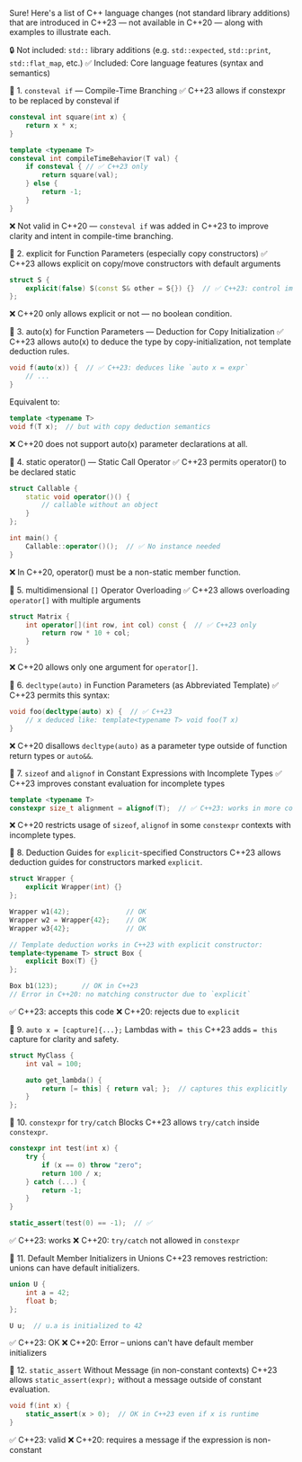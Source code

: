 Sure! Here's a list of C++ language changes (not standard library additions) that are introduced in C++23 — not available in C++20 — along with examples to illustrate each.

🔒 Not included: `std::` library additions (e.g. `std::expected`, `std::print`, `std::flat_map`, etc.)
✅ Included: Core language features (syntax and semantics)

🧩 1. `consteval if` — Compile-Time Branching
✅ C++23 allows if constexpr to be replaced by consteval if
```cpp
consteval int square(int x) {
    return x * x;
}

template <typename T>
consteval int compileTimeBehavior(T val) {
    if consteval { // ✅ C++23 only
        return square(val);
    } else {
        return -1;
    }
}
```
❌ Not valid in C++20 — `consteval if` was added in C++23 to improve clarity and intent in compile-time branching.

🧩 2. explicit for Function Parameters (especially copy constructors)
✅ C++23 allows explicit on copy/move constructors with default arguments
```cpp
struct S {
    explicit(false) S(const S& other = S{}) {}  // ✅ C++23: control implicitness with `explicit(bool)`
};
```
❌ C++20 only allows explicit or not — no boolean condition.

🧩 3. auto(x) for Function Parameters — Deduction for Copy Initialization
✅ C++23 allows auto(x) to deduce the type by copy-initialization, not template deduction rules.
```cpp
void f(auto(x)) {  // ✅ C++23: deduces like `auto x = expr`
    // ...
}
```
Equivalent to:
```cpp
template <typename T>
void f(T x);  // but with copy deduction semantics
```
❌ C++20 does not support auto(x) parameter declarations at all.

🧩 4. static operator() — Static Call Operator
✅ C++23 permits operator() to be declared static
```cpp
struct Callable {
    static void operator()() {
        // callable without an object
    }
};

int main() {
    Callable::operator()();  // ✅ No instance needed
}
```
❌ In C++20, operator() must be a non-static member function.

🧩 5. multidimensional `[]` Operator Overloading
✅ C++23 allows overloading `operator[]` with multiple arguments
```cpp
struct Matrix {
    int operator[](int row, int col) const {  // ✅ C++23 only
        return row * 10 + col;
    }
};
```
❌ C++20 allows only one argument for `operator[]`.

🧩 6. `decltype(auto)` in Function Parameters (as Abbreviated Template)
✅ C++23 permits this syntax:
```cpp
void foo(decltype(auto) x) {  // ✅ C++23
    // x deduced like: template<typename T> void foo(T x)
}
```
❌ C++20 disallows `decltype(auto)` as a parameter type outside of function return types or `auto&&`.

🧩 7. `sizeof` and `alignof` in Constant Expressions with Incomplete Types
✅ C++23 improves constant evaluation for incomplete types
```cpp
template <typename T>
constexpr size_t alignment = alignof(T);  // ✅ C++23: works in more contexts even if T is incomplete
```
❌ C++20 restricts usage of `sizeof`, `alignof` in some `constexpr` contexts with incomplete types.

🧩 8. Deduction Guides for `explicit`-specified Constructors
C++23 allows deduction guides for constructors marked `explicit`.
```cpp
struct Wrapper {
    explicit Wrapper(int) {}
};

Wrapper w1(42);              // OK
Wrapper w2 = Wrapper{42};    // OK
Wrapper w3{42};              // OK

// Template deduction works in C++23 with explicit constructor:
template<typename T> struct Box {
    explicit Box(T) {}
};

Box b1(123);      // OK in C++23
// Error in C++20: no matching constructor due to `explicit`
```
✅ C++23: accepts this code
❌ C++20: rejects due to `explicit`

🧩 9. `auto x = [capture]{...};` Lambdas with `= this`
C++23 adds `= this` capture for clarity and safety.
```cpp
struct MyClass {
    int val = 100;

    auto get_lambda() {
        return [= this] { return val; };  // captures this explicitly
    }
};
```

🧩 10. `constexpr` for `try/catch` Blocks
C++23 allows `try/catch` inside `constexpr`.
```cpp
constexpr int test(int x) {
    try {
        if (x == 0) throw "zero";
        return 100 / x;
    } catch (...) {
        return -1;
    }
}

static_assert(test(0) == -1);  // ✅
```
✅ C++23: works
❌ C++20: `try/catch` not allowed in `constexpr`

🧩 11. Default Member Initializers in Unions
C++23 removes restriction: unions can have default initializers.
```cpp
union U {
    int a = 42;
    float b;
};

U u;  // u.a is initialized to 42
```
✅ C++23: OK
❌ C++20: Error – unions can't have default member initializers

🧩 12. `static_assert` Without Message (in non-constant contexts)
C++23 allows `static_assert(expr);` without a message outside of constant evaluation.
```cpp
void f(int x) {
    static_assert(x > 0);  // OK in C++23 even if x is runtime
}
```
✅ C++23: valid
❌ C++20: requires a message if the expression is non-constant
